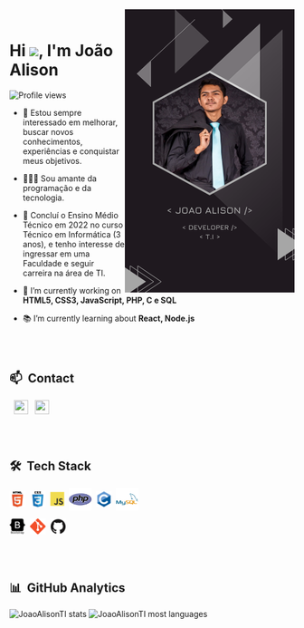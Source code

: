 
<img align="right" height="500em" width="300em" src="./myCard.png"/>
&nbsp;
<h1 align="left">Hi <img src="https://raw.githubusercontent.com/kaueMarques/kaueMarques/master/hi.gif" height="30px">, I'm João Alison</h1>
<p align="left"> <img src="https://komarev.com/ghpvc/?username=JoaoAlisonTI&color=blue" alt="Profile views" /> </p>

- 🚀 Estou sempre interessado em melhorar, buscar novos conhecimentos, experiências e conquistar meus objetivos.

- 🧑🏾‍💻 Sou amante da programação e da tecnologia.

- 🏫 Concluí o Ensino Médio Técnico em 2022 no curso Técnico em Informática (3 anos), e tenho interesse de ingressar em uma Faculdade e seguir carreira na área de TI.

- 🔭 I’m currently working on **HTML5, CSS3, JavaScript, PHP, C e SQL**

- 📚 I’m currently learning about **React, Node.js**

</br></br>

## 📫 &nbsp;Contact

<p align="left">
&nbsp;&nbsp;<a href="https://www.linkedin.com/in/jo%C3%A3o-alison-139b21238/" target="_blank"><img align="center" src="https://raw.githubusercontent.com/rahuldkjain/github-profile-readme-generator/master/src/images/icons/Social/linked-in-alt.svg" alt="" height="25" width="25" /></a>&nbsp;&nbsp;
<a href="https://www.instagram.com/joao_alison_23/" target="_blank"><img align="center" src="https://raw.githubusercontent.com/rahuldkjain/github-profile-readme-generator/master/src/images/icons/Social/instagram.svg" alt="" height="25" width="25" /></a>
</p>

</br></br>

## 🛠️ &nbsp;Tech Stack

<p align="left"> 
<a href="https://developer.mozilla.org/en-US/docs/Web/HTML" target="_blank" rel="noreferrer"><img align="center" src="https://raw.githubusercontent.com/devicons/devicon/master/icons/html5/html5-original-wordmark.svg" alt="html5" width="28" height="28" /></a>&nbsp;
<a href="https://www.w3schools.com/css/" target="_blank" rel="noreferrer"><img align="center" src="https://raw.githubusercontent.com/devicons/devicon/master/icons/css3/css3-original-wordmark.svg" alt="css3" width="28" height="28" /></a>&nbsp;
<a href="https://developer.mozilla.org/en-US/docs/Web/JavaScript" target="_blank" rel="noreferrer"><img align="center" src="https://raw.githubusercontent.com/devicons/devicon/master/icons/javascript/javascript-original.svg" alt="javascript" width="25" height="25" /></a>&nbsp;
<a href="https://www.php.net/docs.php" target="_blank" rel="noreferrer"><img align="center" src="https://raw.githubusercontent.com/devicons/devicon/master/icons/php/php-original.svg" alt="php" width="40" height="40"/></a>&nbsp;
<a href="https://en.cppreference.com/w/c/language" target="_blank" rel="noreferrer"><img align="center" src="https://raw.githubusercontent.com/devicons/devicon/master/icons/c/c-original.svg" alt="c" width="28" height="28"/></a>&nbsp;
<a href="https://www.mysql.com/" target="_blank" rel="noreferrer"><img align="center" src="https://raw.githubusercontent.com/devicons/devicon/master/icons/mysql/mysql-original-wordmark.svg" alt="mysql" width="40" height="40"/></a> 
<p align="left"> 
<a href="https://getbootstrap.com" target="_blank" rel="noreferrer"> <img src="https://raw.githubusercontent.com/devicons/devicon/master/icons/bootstrap/bootstrap-plain-wordmark.svg" alt="bootstrap" width="28" height="28"/></a>&nbsp;
<a href="https://git-scm.com/" target="_blank" rel="noreferrer"> <img src="https://raw.githubusercontent.com/devicons/devicon/master/icons/git/git-original.svg" alt="git" width="28" height="28"/></a>&nbsp;
<a href="https://docs.github.com/pt" target="_blank" rel="noreferrer"> <img src="https://raw.githubusercontent.com/devicons/devicon/master/icons/github/github-original.svg" alt="GitHub" width="28" height="28"/></a>
</p>

</br></br>

## 📊  &nbsp;GitHub Analytics

<p align="left">
<img width="530em" src="https://github-readme-stats.vercel.app/api?username=JoaoAlisonTI&show_icons=true&theme=radical" alt="JoaoAlisonTI stats"/>
<img width="530em" src="https://github-readme-stats.vercel.app/api/top-langs/?username=JoaoAlisonTI&layout=compact&theme=radical" alt="JoaoAlisonTI most languages"/>
</p